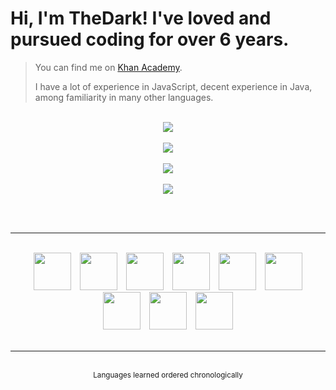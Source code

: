 <h1>Hi, I'm TheDark! I've loved and pursued coding for over 6 years.</h1>

> You can find me on <a href="https://www.khanacademy.org/profile/OnlyTheDark/projects">Khan Academy</a>.
>
> I have a lot of experience in JavaScript, decent experience in Java, among familiarity in many other languages.

<br>

<div align="center">
    <div>
        <a href="https://github.com/anuraghazra/github-readme-stats#github-stats-card">
            <img src="https://github-readme-stats.vercel.app/api?username=99thedark&theme=tokyonight&show_icons=true">
        </a>
        <br><br>
        <a href="https://git.io/streak-stats">
            <img src="https://streak-stats.demolab.com?user=99thedark&theme=tokyonight">
        </a>
        <br><br>
        <a href="https://github.com/anuraghazra/github-readme-stats#top-languages-card">
            <img src="https://github-readme-stats.vercel.app/api/top-langs/?username=99thedark&layout=compact&theme=tokyonight&langs_count=10&exclude_repo=Hello-World">
        </a>
        <br><br>
        <a href="https://github.com/Ashutosh00710/github-readme-activity-graph">
            <img src="https://github-readme-activity-graph.cyclic.app/graph?username=99thedark&theme=tokyo-night">
        </a>
    </div>
</div>

<br><br>

<hr>

<br>

<div align="center">
    <img src="https://cdn.jsdelivr.net/gh/devicons/devicon/icons/javascript/javascript-original.svg" height="60px" hspace="5px">
    <img src="https://cdn.jsdelivr.net/gh/devicons/devicon/icons/html5/html5-original.svg" height="60px" hspace="5px">
    <img src="https://cdn.cdnlogo.com/logos/c/18/css.svg" height="60px" hspace="5px">
    <img src="https://cdn.jsdelivr.net/gh/devicons/devicon/icons/python/python-original.svg" height="60px" hspace="5px">
    <img src="https://cdn.jsdelivr.net/gh/devicons/devicon/icons/java/java-original.svg" height="60px" hspace="5px">
    <img src="https://static-00.iconduck.com/assets.00/sql-database-generic-icon-380x512-ez505zus.png" height="60px" hspace="5px">
    <img src="https://upload.wikimedia.org/wikipedia/commons/thumb/2/25/WebGL_Logo.svg/1024px-WebGL_Logo.svg.png?20210505165026" height="60px" hspace="5px">
    <img src="https://cdn.jsdelivr.net/gh/devicons/devicon/icons/csharp/csharp-original.svg" height="60px" hspace="5px">
    <img src="https://cdn.jsdelivr.net/gh/devicons/devicon/icons/typescript/typescript-original.svg" height="60px" hspace="5px">
</div>

<br>

<hr>

<br>

<div align="middle"><sup>Languages learned ordered chronologically</sup></div>
